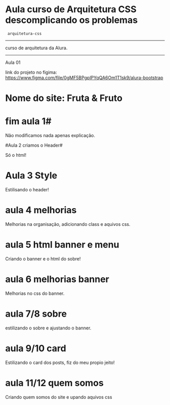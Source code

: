 # Aula curso de Arquitetura CSS descomplicando os problemas

```
 arquitetura-css
```
******
curso de arquitetura da Alura. 
******

Aula 01

link do projeto no figima: https://www.figma.com/file/0gMF5BPgplPYqQA6Om1T1sk9/alura-bootstrap

# Nome do site: Fruta & Fruto


# fim aula 1#
Não modificamos nada apenas explicação.

#Aula 2 criamos o Header#

Só o html!

# Aula 3 Style

Estilisando o header!

# aula 4 melhorias

Melhorias na organisação, adicionando class e aquivos css.

# aula 5 html banner e menu

Criando o banner e o html do sobre!

# aula 6 melhorias banner

Melhorias no css do banner.

# aula 7/8 sobre

estilizando o sobre e ajustando o banner.

# aula 9/10 card

Estilizando o card dos posts, fiz do meu propio jeito!

# aula 11/12 quem somos

Criando quem somos do site e upando aquivos css